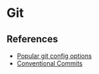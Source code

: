 # Git

## References

* [Popular git config options](https://jvns.ca/blog/2024/02/16/popular-git-config-options/)
* [Conventional Commits](https://www.conventionalcommits.org/en/v1.0.0/)

